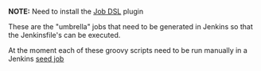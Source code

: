 **NOTE:** Need to install the [Job DSL](https://wiki.jenkins-ci.org/display/JENKINS/Job+DSL+Plugin) plugin 

These are the "umbrella" jobs that need to be generated in Jenkins so that the Jenkinsfile's can be executed.

At the moment each of these groovy scripts need to be run manually in a Jenkins [seed job](https://github.com/jenkinsci/job-dsl-plugin/wiki/Tutorial---Using-the-Jenkins-Job-DSL)